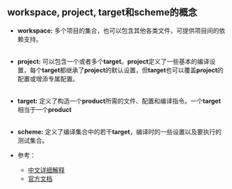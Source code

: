 ## workspace, project, target和scheme的概念

- **workspace:** 多个项目的集合，也可以包含其他各类文件，可提供项目间的依赖支持。
<br><br>
- **project:** 可以包含一个或者多个**target**。**project**定义了一些基本的编译设置，每个**target**都继承了**project**的默认设置，但**target**也可以覆盖**project**的配置或增添专属配置。
<br><br>
- **target:** 定义了构造一个**product**所需的文件、配置和编译指令。一个**target**相当于一个**product**
<br><br>
- **scheme:** 定义了编译集合中的若干**target**，编译时的一些设置以及要执行的测试集合。

- 参考：
  - [中文详细解释](http://www.jianshu.com/p/1308a199f168)
  - [官方文档](https://developer.apple.com/library/content/featuredarticles/XcodeConcepts/Concept-Targets.html#//apple_ref/doc/uid/TP40009328-CH4-SW1)
